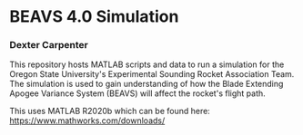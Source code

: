# BEAVS 4.0 Simulation
### Dexter Carpenter

This repository hosts MATLAB scripts and data to run a simulation for the Oregon State University's Experimental Sounding Rocket Association Team. The simulation is used to gain understanding of how the Blade Extending Apogee Variance System (BEAVS) will affect the rocket's flight path.

This uses MATLAB R2020b which can be found here: https://www.mathworks.com/downloads/
